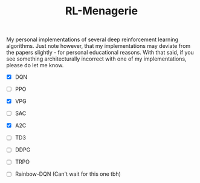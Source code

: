 <br/>
	<div align="center">
   <h1>RL-Menagerie</h1>
	</div>
<br/>

My personal implementations of several deep reinforcement learning algorithms.
Just note however, that my implementations may deviate from the papers slightly - for personal educational reasons. With that said, if you see something architecturally incorrect with one of my implementations, please do let me know. 

- [x] DQN
- [ ] PPO
- [x] VPG
- [ ] SAC
- [x] A2C
- [ ] TD3
- [ ] DDPG
- [ ] TRPO
- [ ] Rainbow-DQN (Can't wait for this one tbh)

